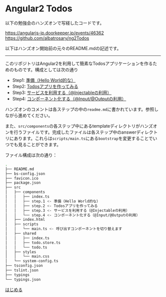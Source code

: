 # Angular2 Todos

以下の勉強会のハンズオンで写経したコードです。

https://angularjs-jp.doorkeeper.jp/events/46362
https://github.com/albatrosary/ng2Todos

以下はハンズオン開始前の元々のREADME.mdの記述です。

---

このリポジトリはAngular2を利用して簡素なTodosアプリケーションを作るためのものです。構成としては次の通り

* Step1: [準備（Hello World的な）](src/components/step.1)
* Step2: [Todosアプリを作ってみる](src/components/step.2)
* Step3: [サービスを利用する（@Injectableの利用）](src/components/step.3)
* Step4: [コンポーネント化する（@Input/@Outputの利用）](src/components/step.4)

ハンズオンのコメントは各ステップの中の`readme.md`に書かれています。参照しながら進めてください。

また、`src/components`の各ステップ中にあるtemplateディレクトリがハンズオンを行うファイルです。完成したファイルは各ステップ中のanswerディレクトリにあります。これらは`scripts/main.ts`にある`bootstrap`を変更することでいつでも見ることができます。

ファイル構成は次の通り：

```bash
.
├── README.md
├── bs-config.json
├── favicon.ico
├── package.json
├── src
│   ├── components
│   │   ├── index.ts
│   │   ├── step.1 <- 準備（Hello World的な）
│   │   ├── step.2 <- Todosアプリを作ってみる
│   │   ├── step.3 <- サービスを利用する（@Injectableの利用）
│   │   └── step.4 <- コンポーネント化する（@Input/@Outputの利用）
│   ├── index.html
│   ├── scripts
│   │   └── main.ts <- 呼び出すコンポーネントを切り替えます
│   ├── shared
│   │   ├── index.ts
│   │   ├── todo.store.ts
│   │   └── todo.ts
│   ├── styles
│   │   └── main.css
│   └── system-config.ts
├── tsconfig.json
├── tslint.json
├── typings
└── typings.json
```

[はじめる](src/components/step.1)
